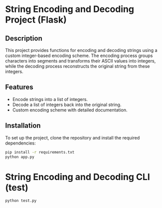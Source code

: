 # String Encoding and Decoding Project (Flask)

## Description
This project provides functions for encoding and decoding strings using a custom integer-based encoding scheme. The encoding process groups characters into segments and transforms their ASCII values into integers, while the decoding process reconstructs the original string from these integers.

## Features
- Encode strings into a list of integers.
- Decode a list of integers back into the original string.
- Custom encoding scheme with detailed documentation.

## Installation

To set up the project, clone the repository and install the required dependencies:

```bash
pip install -r requirements.txt
python app.py
```

# String Encoding and Decoding CLI (test)

```
python test.py
```